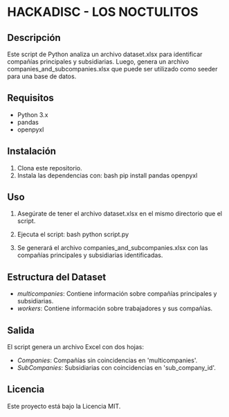 # HACKADISC - LOS NOCTULITOS

## Descripción

Este script de Python analiza un archivo dataset.xlsx para identificar compañías principales y subsidiarias. Luego, genera un archivo companies_and_subcompanies.xlsx que puede ser utilizado como seeder para una base de datos.

## Requisitos

- Python 3.x
- pandas
- openpyxl

## Instalación

1. Clona este repositorio.
2. Instala las dependencias con:
   bash
   pip install pandas openpyxl
   

## Uso

1. Asegúrate de tener el archivo dataset.xlsx en el mismo directorio que el script.
2. Ejecuta el script:
   bash
   python script.py
   
3. Se generará el archivo companies_and_subcompanies.xlsx con las compañías principales y subsidiarias identificadas.

## Estructura del Dataset

- *multicompanies*: Contiene información sobre compañías principales y subsidiarias.
- *workers*: Contiene información sobre trabajadores y sus compañías.

## Salida

El script genera un archivo Excel con dos hojas:

- *Companies*: Compañías sin coincidencias en 'multicompanies'.
- *SubCompanies*: Subsidiarias con coincidencias en 'sub_company_id'.

## Licencia

Este proyecto está bajo la Licencia MIT.
